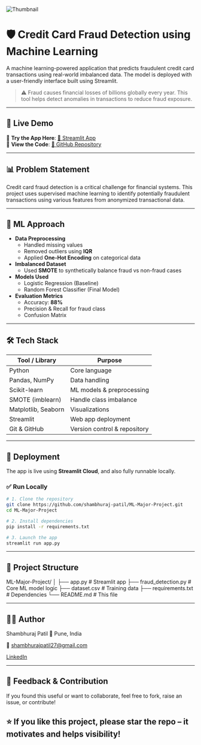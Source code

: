 ![Thumbnail](https://raw.githubusercontent.com/shambhuraj-patil/ML-Major-Project/main/Fraud-Detection/thumbnail.jpg)

# 🛡️ Credit Card Fraud Detection using Machine Learning

A machine learning-powered application that predicts fraudulent credit card transactions using real-world imbalanced data. The model is deployed with a user-friendly interface built using Streamlit.

> ⚠️ Fraud causes financial losses of billions globally every year. This tool helps detect anomalies in transactions to reduce fraud exposure.

---

## 📌 Live Demo

🎯 **Try the App Here**: [🔗 Streamlit App](https://ml-major-project-credit-fraud-check.streamlit.app/)  
📁 **View the Code**: [🔗 GitHub Repository](https://github.com/shambhuraj-patil/ML-Major-Project)

---

## 📊 Problem Statement

Credit card fraud detection is a critical challenge for financial systems. This project uses supervised machine learning to identify potentially fraudulent transactions using various features from anonymized transactional data.

---

## 🧠 ML Approach

- **Data Preprocessing**
  - Handled missing values
  - Removed outliers using **IQR**
  - Applied **One-Hot Encoding** on categorical data
- **Imbalanced Dataset**
  - Used **SMOTE** to synthetically balance fraud vs non-fraud cases
- **Models Used**
  - Logistic Regression (Baseline)
  - Random Forest Classifier (Final Model)
- **Evaluation Metrics**
  - Accuracy: **88%**
  - Precision & Recall for fraud class
  - Confusion Matrix

---

## 🛠 Tech Stack

| Tool / Library       | Purpose                      |
|----------------------|------------------------------|
| Python               | Core language                |
| Pandas, NumPy        | Data handling                |
| Scikit-learn         | ML models & preprocessing    |
| SMOTE (imblearn)     | Handle class imbalance       |
| Matplotlib, Seaborn  | Visualizations               |
| Streamlit            | Web app deployment           |
| Git & GitHub         | Version control & repository |

---

## 🚀 Deployment

The app is live using **Streamlit Cloud**, and also fully runnable locally.

### ✅ Run Locally

```bash
# 1. Clone the repository
git clone https://github.com/shambhuraj-patil/ML-Major-Project.git
cd ML-Major-Project

# 2. Install dependencies
pip install -r requirements.txt

# 3. Launch the app
streamlit run app.py
```

---

## 📁 Project Structure

ML-Major-Project/
│
├── app.py               # Streamlit app
├── fraud_detection.py   # Core ML model logic
├── dataset.csv          # Training data
├── requirements.txt     # Dependencies
└── README.md            # This file

---

## 👨‍💻 Author

Shambhuraj Patil
📍 Pune, India

📧 shambhurajpatil27@gmail.com

[LinkedIn](https://www.linkedin.com/in/shambhurajpatil/)

---

## 🙌 Feedback & Contribution
If you found this useful or want to collaborate, feel free to fork, raise an issue, or contribute!

## ⭐ If you like this project, please star the repo – it motivates and helps visibility!
